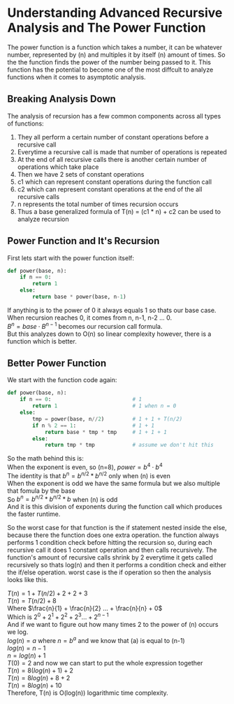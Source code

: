 # Understanding Advanced Recursive Analysis and The Power Function

The power function is a function which takes a number, it can be whatever number, represented by (n) and multiples it by itself (n) amount of times. So the the function finds the power of the number being passed to it. This function has the potential to become one of the most diffcult to analyze functions when it comes to asymptotic analysis.

## Breaking Analysis Down

The analysis of recursion has a few common components across all types of functions:
1. They all perform a certain number of constant operations before a recursive call
2. Everytime a recursive call is made that number of operations is repeated
3. At the end of all recursive calls there is another certain number of operations which take place
4. Then we have 2 sets of constant operations
5. c1 which can represent constant operations during the function call
6. c2 which can represent constant operations at the end of the all recursive calls
7. n represents the total number of times recursion occurs
8. Thus a base generalized formula of T(n) = (c1 * n) + c2 can be used to analyze recursion

## Power Function and It's Recursion

First lets start with the power function itself:

```python
def power(base, n):
    if n == 0:
        return 1
    else:
        return base * power(base, n-1)
```

If anything is to the power of 0 it always equals 1 so thats our base case.<br>
When recursion reaches 0, it comes from n, n-1, n-2 ... 0.<br>
$B^n = base \cdot B^{n-1}$ becomes our recursion call formula.<br>
But this analyzes down to O(n) so linear complexity however, there is a function which is better.

## Better Power Function

We start with the function code again:

```python
def power(base, n):
    if n == 0:                          # 1
        return 1                        # 1 when n = 0
    else:
        tmp = power(base, n//2)         # 1 + 1 + T(n/2)
        if n % 2 == 1:                  # 1 + 1
            return base * tmp * tmp     # 1 + 1 + 1
        else:
            return tmp * tmp            # assume we don't hit this
```

So the math behind this is:<br>
When the exponent is even, so (n=8), $power = b^4 \cdot b^4$<br>
The identity is that $b^n = b^{n/2} * b^{n/2}$ only when (n) is even<br>
When the exponent is odd we have the same formula but we also multiple that fomula by the base<br>
So $b^n = b^{n/2} * b^{n/2} * b$ when (n) is odd<br>
And it is this division of exponents during the function call which produces the faster runtime.

So the worst case for that function is the if statement nested inside the else, because there the function does one extra operation. the function always performs 1 condition check before hitting the recursion so, during each recursive call it does 1 constant operation and then calls recursively. The function's amount of recursive calls shrink by 2 everytime it gets called recursively so thats log(n) and then it performs a condition check and either the if/else operation. worst case is the if operation so then the analysis looks like this.

$T(n) = 1 + T(n/2) + 2 + 2 + 3$<br>
$T(n) = T(n/2) + 8$<br>
Where $\frac{n}{1} + \frac{n}{2} ... + \frac{n}{n} + 0$<br>
Which is $2^0 + 2^1 + 2^2 + 2^3 ... + 2^{n-1}$<br>
And if we want to figure out how many times 2 to the power of (n) occurs we log.<br>
$log(n) = a$ where $n = b^a$ and we know that (a) is equal to (n-1)<br>
$log(n) = n-1$<br>
$n = log(n) + 1$<br>
$T(0) = 2$ and now we can start to put the whole expression together<br>
$T(n) = 8(log(n) + 1) + 2$<br>
$T(n) = 8log(n) + 8 + 2$<br>
$T(n) = 8log(n) + 10$<br>
Therefore, T(n) is O(log(n)) logarithmic time complexity.